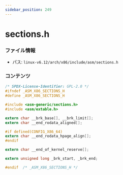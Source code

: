 ```yaml
---
sidebar_position: 249
---
```

# sections.h

### ファイル情報

- パス: `linux-v6.12/arch/x86/include/asm/sections.h`

### コンテンツ

```h
/* SPDX-License-Identifier: GPL-2.0 */
#ifndef _ASM_X86_SECTIONS_H
#define _ASM_X86_SECTIONS_H

#include <asm-generic/sections.h>
#include <asm/extable.h>

extern char __brk_base[], __brk_limit[];
extern char __end_rodata_aligned[];

#if defined(CONFIG_X86_64)
extern char __end_rodata_hpage_align[];
#endif

extern char __end_of_kernel_reserve[];

extern unsigned long _brk_start, _brk_end;

#endif	/* _ASM_X86_SECTIONS_H */

```
